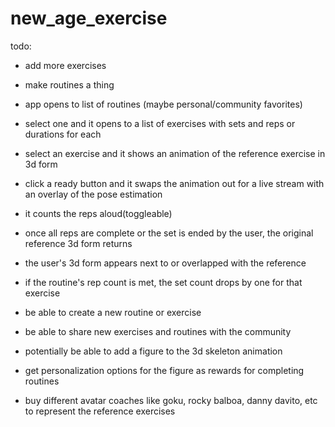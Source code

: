 # new_age_exercise

todo:
- add more exercises
- make routines a thing



- app opens to list of routines (maybe personal/community favorites)
- select one and it opens to a list of exercises with sets and reps or durations for each
- select an exercise and it shows an animation of the reference exercise in 3d form
- click a ready button and it swaps the animation out for a live stream with an overlay of the pose estimation
- it counts the reps aloud(toggleable)
- once all reps are complete or the set is ended by the user, the original reference 3d form returns
- the user's 3d form appears next to or overlapped with the reference
- if the routine's rep count is met, the set count drops by one for that exercise

- be able to create a new routine or exercise
- be able to share new exercises and routines with the community

- potentially be able to add a figure to the 3d skeleton animation
- get personalization options for the figure as rewards for completing routines
- buy different avatar coaches like goku, rocky balboa, danny davito, etc to represent the reference exercises
